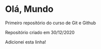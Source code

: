 # Olá, Mundo
 Primeiro repositório do curso de Git e Github

 Repositório criado em 30/12/2020
 
 Adicionei esta linha!
